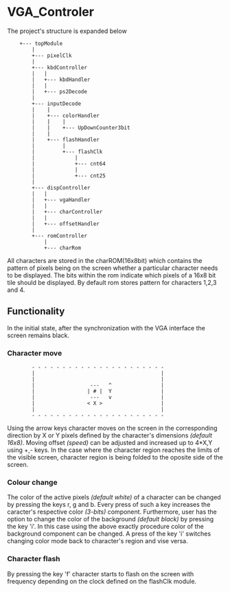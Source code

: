 # VGA_Controler

The project's structure is expanded below

        +--- topModule      
            |
            +--- pixelClk            
            |
            +--- kbdController    
            |   |
            |   +--- kbdHandler   
            |   |
            |   +--- ps2Decode    
            |
            +--- inputDecode  
            |    | 
            |    +--- colorHandler
            |    |    |
            |    |    +--- UpDownCounter3bit 
            |    |
            |    +--- flashHandler  
            |         |
            |         +--- flashClk 
            |             |
            |             +--- cnt64 
            |             |
            |             +--- cnt25 
            |
            +--- dispController
            |   |
            |   +--- vgaHandler
            |   |
            |   +--- charController
            |   |
            |   +--- offsetHandler
            |
            +--- romController 
                |
                +--- charRom             
    
   
All characters are stored in the charROM(16x8bit) which contains the pattern of pixels being on the screen whether a particular character needs to be displayed. The bits within the rom indicate which pixels of a 16x8 bit tile should be displayed. By default rom stores pattern for characters 1,2,3 and 4.

## Functionality 
In the initial state, after the synchronization with the VGA interface the screen remains black. 

### Character move

			- - - - - - - - - - - - - - - - - - - - - -
			|                                         |
			|                                         |
			|                  ---   ^                |
			|                 | # |  Y                |
			|                  ---   v                |
			|                 < X >                   |
			|                                         |
			- - - - - - - - - - - - - - - - - - - - - -

Using the arrow keys character moves on the screen in the corresponding direction by X or Y pixels defined by the character's dimensions *(default 16x8)*. Moving offset *(speed)* can be adjusted and increased up to 4*X,Y using +,- keys. In the case where the character region reaches the limits of the visible screen, character region is being  folded to the oposite side of the screen.

### Colour change
The color of the active pixels *(default white)* of a character can be changed by pressing the keys r, g and b. Every press of such a key increases the caracter's respective color *(3-bits)* component. Furthermore, user has the option to change the color of the background *(default black)* by pressing the key 'i'. In this case using the above exactly procedure color of the background component can be changed. A press of the key 'i' switches changing color mode back to character's region and vise versa.
 
### Character flash
By pressing the key 'f' character starts to flash on the screen with frequency depending on the clock defined on the flashClk module.
